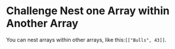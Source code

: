 # Challenge Nest one Array within Another Array

You can nest arrays within other arrays, like this:`[["Bulls", 43]]`.

